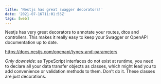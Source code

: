 ```yaml
---
title: 'Nestjs has great swagger decorators!'
date: '2021-07-16T11:01:55Z'
tags: [web]
---
```


Nestjs has very great decorators to annotate your routes, dtos and controllers.
This makes it really easy to keep your Swagger or OpenAPI documentation up to date.

https://docs.nestjs.com/openapi/types-and-parameters

_Only downside:_ as TypeScript interfaces do not exist at runtime, you need to declare all your data transfer objects as classes, which might lead you to add convenience or validation methods to them. Don't do it. These classes are just decorations.
